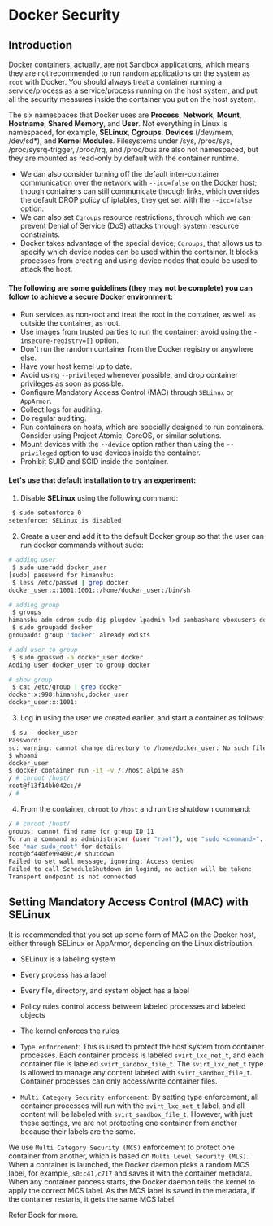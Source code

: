 # Docker Security

## Introduction
Docker containers, actually, are not Sandbox applications, which means they are not recommended to run random applications on the system as `root` with Docker. You should always treat a container running a service/process as a service/process running on the host system, and put all the security measures inside the container you put on the host system.

The six namespaces that Docker uses are **Process**, **Network**, **Mount**, **Hostname**,
**Shared Memory**, and **User**. Not everything in Linux is namespaced, for example, **SELinux**,
**Cgroups**, **Devices** (/dev/mem, /dev/sd*), and **Kernel Modules**. Filesystems under /sys,
/proc/sys, /proc/sysrq-trigger, /proc/irq, and /proc/bus are also not namespaced, but they are mounted as read-only by default with the container runtime.

- We can also consider turning off the default inter-container communication over the network with `--icc=false` on the Docker host; though containers can still communicate through links, which overrides the default DROP policy of iptables, they get set with the `--icc=false` option.
- We can also set `Cgroups` resource restrictions, through which we can prevent Denial of Service (DoS) attacks through system resource constraints.
- Docker takes advantage of the special device, `Cgroups`, that allows us to specify which device nodes can be used within the container. It blocks processes from creating and using device nodes that could be used to attack the host.

#### The following are some guidelines (they may not be complete) you can follow to achieve a secure Docker environment:

- Run services as non-root and treat the root in the container, as well as outside the container, as root.
- Use images from trusted parties to run the container; avoid using the `-insecure-registry=[]` option.
- Don't run the random container from the Docker registry or anywhere else.
- Have your host kernel up to date.
- Avoid using `--privileged` whenever possible, and drop container privileges as soon as possible.
- Configure Mandatory Access Control (MAC) through `SELinux` or `AppArmor`.
- Collect logs for auditing.
- Do regular auditing.
- Run containers on hosts, which are specially designed to run containers. Consider using Project Atomic, CoreOS, or similar solutions.
- Mount devices with the `--device` option rather than using the `--privileged` option to use devices inside the container.
- Prohibit SUID and SGID inside the container.

#### Let's use that default installation to try an experiment:

1. Disable **SELinux** using the following command:
```bash
 $ sudo setenforce 0
setenforce: SELinux is disabled
```
2. Create a user and add it to the default Docker group so that the user can run docker commands without sudo:
```bash
# adding user 
 $ sudo useradd docker_user
[sudo] password for himanshu: 
 $ less /etc/passwd | grep docker
docker_user:x:1001:1001::/home/docker_user:/bin/sh

# adding group
 $ groups
himanshu adm cdrom sudo dip plugdev lpadmin lxd sambashare vboxusers docker
 $ sudo groupadd docker
groupadd: group 'docker' already exists

# add user to group
 $ sudo gpasswd -a docker_user docker
Adding user docker_user to group docker

# show group
 $ cat /etc/group | grep docker
docker:x:998:himanshu,docker_user
docker_user:x:1001:
```
3. Log in using the user we created earlier, and start a container as follows:
```bash
 $ su - docker_user
Password: 
su: warning: cannot change directory to /home/docker_user: No such file or directory
$ whoami
docker_user
$ docker container run -it -v /:/host alpine ash
/ # chroot /host/
root@f13f14bb042c:/# 
/ #
```
4. From the container, `chroot` to `/host` and run the shutdown command:
```bash
/ # chroot /host/
groups: cannot find name for group ID 11
To run a command as administrator (user "root"), use "sudo <command>".
See "man sudo_root" for details.
root@bf440fe99409:/# shutdown
Failed to set wall message, ignoring: Access denied
Failed to call ScheduleShutdown in logind, no action will be taken: 
Transport endpoint is not connected
```

## Setting Mandatory Access Control (MAC) with SELinux
It is recommended that you set up some form of MAC on the Docker host, either through SELinux or AppArmor, depending on the Linux distribution.

- SELinux is a labeling system
- Every process has a label
- Every file, directory, and system object has a label
- Policy rules control access between labeled processes and labeled objects
- The kernel enforces the rules

- `Type enforcement`: This is used to protect the host system from container processes. Each container process is labeled `svirt_lxc_net_t`, and each container file is labeled `svirt_sandbox_file_t`. The `svirt_lxc_net_t` type is allowed to manage any content labeled with `svirt_sandbox_file_t`. Container processes can only access/write container files.

- `Multi Category Security enforcement`: By setting type enforcement, all container processes will run with the `svirt_lxc_net_t` label, and all content will be labeled with `svirt_sandbox_file_t`. However, with just these settings, we are not protecting one container from another because their labels are the same.

We use `Multi Category Security (MCS)` enforcement to protect one container from another, which is based on `Multi Level Security (MLS)`. When a container is launched, the Docker daemon picks a random MCS label, for example, `s0:c41,c717` and saves it with the container metadata. When any container process starts, the Docker daemon tells the kernel to apply the correct MCS label. As the MCS label is saved in the metadata, if the container restarts, it gets the same MCS label.

Refer Book for more.
